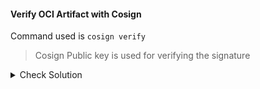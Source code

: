 #### Verify OCI Artifact with Cosign
Command used is `cosign verify`

> Cosign Public key is used for verifying the signature

<details><summary>Check Solution</summary>

```
cosign verify --key cosign.pub ghcr.io/$GH_USERNAME/bb-app@sha256:b1f6.....
```{{copy}}

</details>


<br>

> To let Flux to verify the signature of the OCI artifact, we should create a secret that contains the `Cosign public key`

<br>

#### Create a Kubernetes Secret
- Generate a secret with following spec:
    - Name: `cosign-pub`
    - Type: `generic`
    - From File: `~/cosign.pub`
    - From File Key: `cosign.pub`
    - Namsespace: `flux-system`

<details><summary>Check Solution</summary>

```
cd ~

kubectl -n flux-system create secret generic cosign-pub --from-file=cosign.pub=cosign.pub
```{{exec}}

</details>


